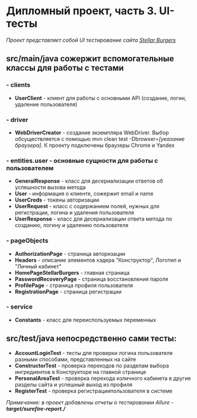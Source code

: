 # Дипломный проект, часть 3. UI-тесты

_Проект представляет собой UI тестирование сайта
[Stellar Burgers](https://stellarburgers.nomoreparties.site/)_

## src/main/java сожержит вспомогательные классы для работы с тестами
### - clients
- **UserClient** - клиент для работы с основными API (создание, логин, удаление пользователя)
### - driver
- **WebDriverCreator** - создание экземпляра WebDriver. 
Выбор обсуществляется с помощью mvn clean test -Dbrowser=_[указание браузера]_. К проекту подключены браузеры Chrome и Yandex
### - entities.user - основные сущности для работы с пользователем
- **GeneralResponse** - класс для десериализации ответов об успешности вызова метода
- **User** - информация о клиенте, сожержит email и name
- **UserCreds** - токены авторизации
- **UserRequest** - класс с содержанием полей, нужных для регистрации, логина и удаления пользователя
- **UserResponse** - класс для десериализации ответа метода по созданию, логину и удалению пользователя
### - pageObjects
- **AuthorizationPage** - страница авторизации
- **Headers** - описание элементов хэдера "Конструктор", Логотип и "Личный кабинет"
- **HomePageStellarBurgers** - главная страница
- **PasswordRecoveryPage** - страница восстановления пароля
- **ProfilePage** - страница профиля пользователя
- **RegistrationPage** - страница регистрации
### - service
- **Constants** - класс для переиспользуемых переменных

## src/test/java непосредственно сами тесты:
- **AccountLoginTest** - тесты для проверки логина пользователя разными способами, представленных на сайте
- **ConstructorTest** - проверка переходов по разделам выбора ингредиентов в Конструкторе на главной странице
- **PersonalAreaTest** - проверка перехода изличного кабинета в другие разделы сайта и успешный выход из профиля
- **RegisterTest** - проверка регистрациипользователя в системе

_Примечание: в проект добавлены отчеты о тестировании Allure - **target/surefire-report./**_